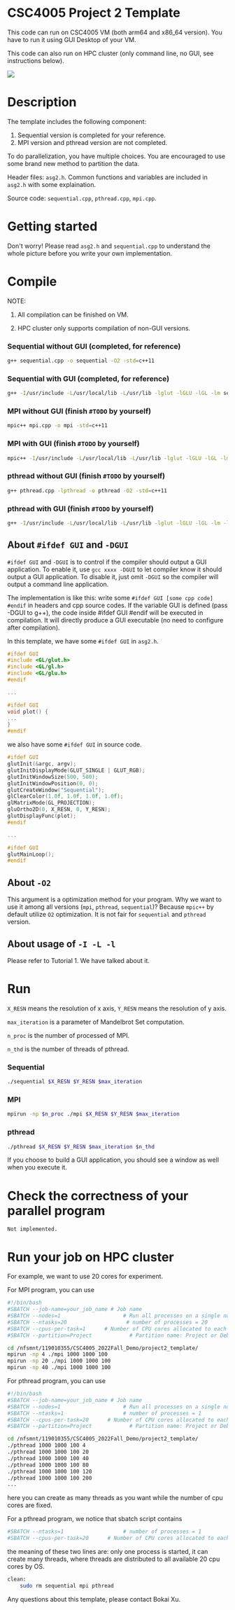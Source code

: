 # CSC4005 Project 2 Template


This code can run on CSC4005 VM (both arm64 and x86_64 version). You have to run it using GUI Desktop of your VM.

This code can also run on HPC cluster (only command line, no GUI, see instructions below). 


![](gui.png)


# Description

The template includes the following component:

1. Sequential version is completed for your reference.
2. MPI version and pthread version are not completed.

To do parallelization, you have multiple choices. You are encouraged to use some brand new method to partition the data. 


Header files: `asg2.h`. Common functions and variables are included in `asg2.h` with some explaination.


Source code: `sequential.cpp`, `pthread.cpp`, `mpi.cpp`.


# Getting started
Don't worry! Please read `asg2.h` and `sequential.cpp` to understand the whole picture before you write your own implementation.


# Compile

NOTE: 

1. All compilation can be finished on VM.

2. HPC cluster only supports compilation of non-GUI versions.

### Sequential without GUI (completed, for reference)
```sh
g++ sequential.cpp -o sequential -O2 -std=c++11
```

### Sequential with GUI (completed, for reference)
```sh
g++ -I/usr/include -L/usr/local/lib -L/usr/lib -lglut -lGLU -lGL -lm sequential.cpp -o sequential -DGUI -O2 -std=c++11
```

### MPI without GUI (finish `#TODO` by yourself)
```sh
mpic++ mpi.cpp -o mpi -std=c++11
```

### MPI with GUI (finish `#TODO` by yourself)
```sh
mpic++ -I/usr/include -L/usr/local/lib -L/usr/lib -lglut -lGLU -lGL -lm mpi.cpp -o mpi -DGUI -std=c++11
```


### pthread without GUI (finish `#TODO` by yourself)
```sh
g++ pthread.cpp -lpthread -o pthread -O2 -std=c++11
```

### pthread with GUI (finish `#TODO` by yourself)
```sh
g++ -I/usr/include -L/usr/local/lib -L/usr/lib -lglut -lGLU -lGL -lm -lpthread pthread.cpp -o pthread -DGUI -O2 -std=c++11
```

## About `#ifdef GUI` and `-DGUI`

`#ifdef GUI` and `-DGUI` is to control if the compiler should output a GUI application. To enable it, use `gcc xxxx -DGUI` to let compiler know it should output a GUI application. To disable it, just omit `-DGUI` so the compiler will output a command line application.

The implementation is like this:
write some `#ifdef GUI [some cpp code] #endif` in headers and cpp source codes. If the variable GUI is defined (pass -DGUI to g++), the code inside #ifdef GUI #endif will be executed in compilation. It will directly produce a GUI executable (no need to configure after compilation). 

In this template, we have some `#ifdef GUI` in `asg2.h`.

```c++
#ifdef GUI
#include <GL/glut.h>
#include <GL/gl.h>
#include <GL/glu.h>
#endif

...

#ifdef GUI
void plot() {
...
}
#endif
```

we also have some `#ifdef GUI` in source code.

```c++
#ifdef GUI
glutInit(&argc, argv);
glutInitDisplayMode(GLUT_SINGLE | GLUT_RGB);
glutInitWindowSize(500, 500);
glutInitWindowPosition(0, 0);
glutCreateWindow("Sequential");
glClearColor(1.0f, 1.0f, 1.0f, 1.0f);
glMatrixMode(GL_PROJECTION);
gluOrtho2D(0, X_RESN, 0, Y_RESN);
glutDisplayFunc(plot);
#endif

...

#ifdef GUI
glutMainLoop();
#endif
```


## About `-O2`

This argument is a optimization method for your program. Why we want to use it among all versions (`mpi`, `pthread`, `sequential`)? Because `mpic++` by default utilize `O2` optimization. It is not fair for `sequential` and `pthread` version. 

## About usage of `-I -L -l` 

Please refer to Tutorial 1. We have talked about it.


# Run

`X_RESN` means the resolution of x axis, `Y_RESN` means the resolution of y axis.

`max_iteration` is a parameter of Mandelbrot Set computation.

`n_proc` is the number of processed of MPI.

`n_thd` is the number of threads of pthread.

### Sequential
```sh
./sequential $X_RESN $Y_RESN $max_iteration
```

### MPI
```sh
mpirun -np $n_proc ./mpi $X_RESN $Y_RESN $max_iteration
```

### pthread
```sh
./pthread $X_RESN $Y_RESN $max_iteration $n_thd
```

If you choose to build a GUI application, you should see a window as well when you execute it.


# Check the correctness of your parallel program

`Not implemented.`



# Run your job on HPC cluster

For example, we want to use 20 cores for experiment.

For MPI program, you can use

```sh
#!/bin/bash
#SBATCH --job-name=your_job_name # Job name
#SBATCH --nodes=1                    # Run all processes on a single node	
#SBATCH --ntasks=20                   # number of processes = 20
#SBATCH --cpus-per-task=1      # Number of CPU cores allocated to each process (please use 1 here, in comparison with pthread)
#SBATCH --partition=Project            # Partition name: Project or Debug (Debug is default)

cd /nfsmnt/119010355/CSC4005_2022Fall_Demo/project2_template/
mpirun -np 4 ./mpi 1000 1000 100
mpirun -np 20 ./mpi 1000 1000 100
mpirun -np 40 ./mpi 1000 1000 100


```

For pthread program, you can use

```sh
#!/bin/bash
#SBATCH --job-name=your_job_name # Job name
#SBATCH --nodes=1                    # Run all processes on a single node	
#SBATCH --ntasks=1                   # number of processes = 1 
#SBATCH --cpus-per-task=20      # Number of CPU cores allocated to each process
#SBATCH --partition=Project            # Partition name: Project or Debug (Debug is default)

cd /nfsmnt/119010355/CSC4005_2022Fall_Demo/project2_template/
./pthread 1000 1000 100 4
./pthread 1000 1000 100 20
./pthread 1000 1000 100 40
./pthread 1000 1000 100 80
./pthread 1000 1000 100 120
./pthread 1000 1000 100 200
...

```

here you can create as many threads as you want while the number of cpu cores are fixed.

For a pthread program, we notice that sbatch script contains

```sh
#SBATCH --ntasks=1                   # number of processes = 1 
#SBATCH --cpus-per-task=20      # Number of CPU cores allocated to each process
```

the meaning of these two lines are: only one process is started, it can create many threads, where threads are distributed to all available 20 cpu cores by OS. 


```sh
clean:
	sudo rm sequential mpi pthread
```

Any questions about this template, please contact Bokai Xu.
